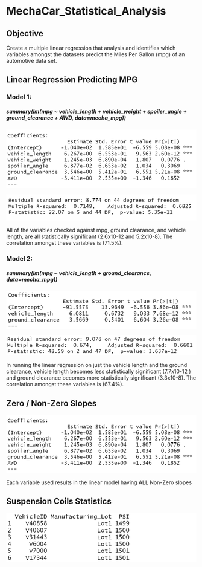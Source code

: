 # MechaCar_Statistical_Analysis

## Objective

Create a multiple linear regression that analysis and identifies which variables amongst the datasets predict the Miles Per Gallon (mpg) of an automotive data set.

## Linear Regression Predicting MPG

### Model 1: 

##### summary(lm(mpg ~ vehicle_length + vehicle_weight + spoiler_angle + ground_clearance + AWD, data=mecha_mpg))

![D1c.png](MechaCar/Images/D1c.png)

![D1d.png](MechaCar/Images/D1d.png)

All of the variables checked against mpg, ground clearance, and vehicle length, are all statistically significant (2.6x10-12 and 5.2x10-8). The correlation amongst these variables is (71.5%). 

### Model 2:

##### summary(lm(mpg ~ vehicle_length + ground_clearance, data=mecha_mpg))

![D1a.png](MechaCar/Images/D1a.png)

![D1b.png](MechaCar/Images/D1b.png)

In running the linear regression on just the vehicle length and the ground clearance, vehicle length becomes less statistically significant (7.7x10-12 ) and ground clearance becomes more statistically significant (3.3x10-8). The correlation amongst these variables is (67.4%).

## Zero / Non-Zero Slopes

![D1c.png](MechaCar/Images/D1c.png)

Each variable used results in the linear model having ALL Non-Zero slopes

## Suspension Coils Statistics

![D2.png](MechaCar/Images/D2.png)

